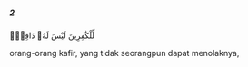 ##### 2

<span class="ayah">لِّلْكَٰفِرِينَ لَيْسَ لَهُۥ دَافِعٌۭ</span>

<span class="ayah_translation">orang-orang kafir, yang tidak seorangpun dapat menolaknya,</span>

